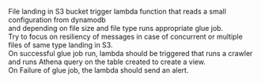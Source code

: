 File landing in S3 bucket trigger lambda function that reads a small configuration from dynamodb<br />
and depending on file size and file type runs appropriate glue job.<br />
Try to focus on resiliency of messages in case of concurrent or multiple files of same type landing in S3.<br />
On successful glue job run, lambda should be triggered that runs a crawler and runs Athena query on the table created to create a view.<br />
On Failure of glue job, the lambda should send an alert.<br />



